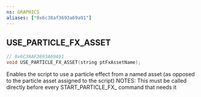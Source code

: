 ```yaml
---
ns: GRAPHICS
aliases: ["0x6c38af3693a69a91"]
---
```

## USE_PARTICLE_FX_ASSET

```c
// 0x6C38AF3693A69A91
void USE_PARTICLE_FX_ASSET(string ptFxAssetName);
```

Enables the script to use a particle effect from a named asset (as opposed to the particle asset assigned to the script) NOTES: This must be called directly before every START_PARTICLE_FX_ command that needs it

